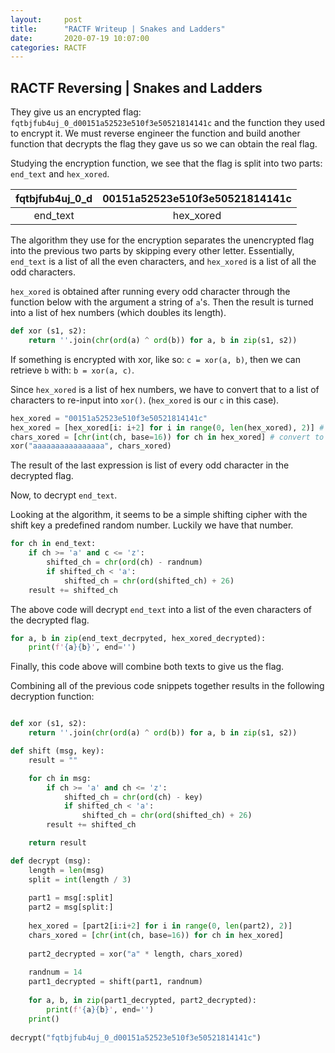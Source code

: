 ```yaml
---
layout:     post
title:      "RACTF Writeup | Snakes and Ladders"
date:       2020-07-19 10:07:00
categories: RACTF
---
```


## RACTF Reversing | Snakes and Ladders


They give us an encrypted flag: `fqtbjfub4uj_0_d00151a52523e510f3e50521814141c` and the function they used to encrypt it. We must reverse engineer the function and build another function that decrypts the flag they gave us so we can obtain the real flag. 

Studying the encryption function, we see that the flag is split into two parts: `end_text` and `hex_xored`. 

| fqtbjfub4uj_0_d | 00151a52523e510f3e50521814141c |
| :-------------: | :----------------------------: |
|    end_text     |           hex_xored            |

The algorithm they use for the encryption separates the unencrypted flag into the previous two parts by skipping every other letter. Essentially, `end_text` is a list of all the even characters, and `hex_xored` is a list of all the odd characters. 

`hex_xored` is obtained after running every odd character through the function below with the argument a string of `a`'s. Then the result is turned into a list of hex numbers (which doubles its length).

```python
def xor (s1, s2):
    return ''.join(chr(ord(a) ^ ord(b)) for a, b in zip(s1, s2))
```

If something is encrypted with xor, like so: `c = xor(a, b)`, then we can retrieve `b` with: `b = xor(a, c)`. 

Since `hex_xored` is a list of hex numbers, we have to convert that to a list of characters to re-input into `xor()`. (`hex_xored` is our `c` in this case).

```python
hex_xored = "00151a52523e510f3e50521814141c"
hex_xored = [hex_xored[i: i+2] for i in range(0, len(hex_xored), 2)] # group into pairs 
chars_xored = [chr(int(ch, base=16)) for ch in hex_xored] # convert to chars
xor("aaaaaaaaaaaaaaaa", chars_xored)
```

The result of the last expression is list of every odd character in the decrypted flag. 

Now, to decrypt `end_text`.

Looking at the algorithm, it seems to be a simple shifting cipher with the shift key a predefined random number. Luckily we have that number.

```python
for ch in end_text:
    if ch >= 'a' and c <= 'z':
        shifted_ch = chr(ord(ch) - randnum)
        if shifted_ch < 'a':
            shifted_ch = chr(ord(shifted_ch) + 26)
    result += shifted_ch
```

The above code will decrypt `end_text` into a list of the even characters of the decrypted flag.

```python
for a, b in zip(end_text_decrpyted, hex_xored_decrypted):
    print(f'{a}{b}', end='')
```

Finally, this code above will combine both texts to give us the flag.

Combining all of the previous code snippets together results in the following decryption function:

```python

def xor (s1, s2):
    return ''.join(chr(ord(a) ^ ord(b)) for a, b in zip(s1, s2))

def shift (msg, key):
    result = ""

    for ch in msg:
        if ch >= 'a' and ch <= 'z':
            shifted_ch = chr(ord(ch) - key)
            if shifted_ch < 'a':
                shifted_ch = chr(ord(shifted_ch) + 26)
        result += shifted_ch

    return result

def decrypt (msg):
    length = len(msg)
    split = int(length / 3)
        
    part1 = msg[:split]
    part2 = msg[split:]
    
    hex_xored = [part2[i:i+2] for i in range(0, len(part2), 2)]
    chars_xored = [chr(int(ch, base=16)) for ch in hex_xored]
    
    part2_decrypted = xor("a" * length, chars_xored)
    
    randnum = 14
    part1_decrypted = shift(part1, randnum)
    
    for a, b, in zip(part1_decrypted, part2_decrypted):
        print(f'{a}{b}', end='')
    print()
    
decrypt("fqtbjfub4uj_0_d00151a52523e510f3e50521814141c")
```

